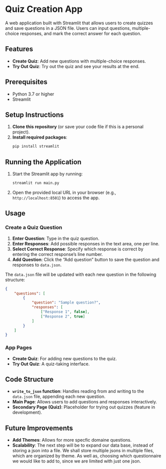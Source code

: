 # Quiz Creation App

A web application built with Streamlit that allows users to create quizzes and save questions in a JSON file. Users can input questions, multiple-choice responses, and mark the correct answer for each question.

## Features

- **Create Quiz**: Add new questions with multiple-choice responses.
- **Try Out Quiz**: Try out the quiz and see your results at the end.

## Prerequisites
- Python 3.7 or higher
- Streamlit

## Setup Instructions

1. **Clone this repository** (or save your code file if this is a personal project).
2. **Install required packages**:
   ```bash
   pip install streamlit
   ```
   
## Running the Application

1. Start the Streamlit app by running:
   ```bash
   streamlit run main.py
   ```
2. Open the provided local URL in your browser (e.g., `http://localhost:8501`) to access the app.

## Usage

### Create a Quiz Question

1. **Enter Question**: Type in the quiz question.
2. **Enter Responses**: Add possible responses in the text area, one per line.
3. **Select Correct Response**: Specify which response is correct by entering the correct response’s line number.
4. **Add Question**: Click the “Add question” button to save the question and responses to `data.json`.

The `data.json` file will be updated with each new question in the following structure:

```json
{
    "questions": [
        {
            "question": "Sample question?",
            "responses": [
                ["Response 1", false],
                ["Response 2", true]
            ]
        }
    ]
}
```

### App Pages

- **Create Quiz**: For adding new questions to the quiz.
- **Try Out Quiz**: A quiz-taking interface.

## Code Structure

- **`write_to_json` function**: Handles reading from and writing to the `data.json` file, appending each new question.
- **Main Page**: Allows users to add questions and responses interactively.
- **Secondary Page (Quiz)**: Placeholder for trying out quizzes (feature in development).

## Future Improvements

- **Add Themes**: Allows for more specfic domaine questions.
- **Scalability**: The next step will be to expand our data base, instead of storing a json into a file. We shall store multiple jsons in multiple files, which are organized by theme. As well as, choosing which questionnaire we would like to add to, since we are limited with just one json.
